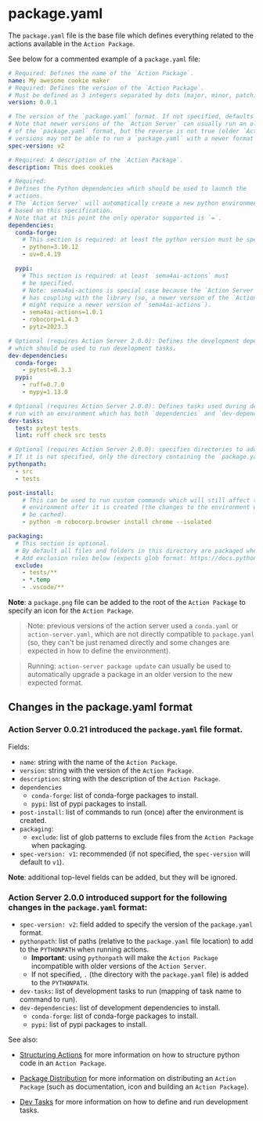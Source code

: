 # package.yaml

The `package.yaml` file is the base file which defines everything related to the
actions available in the `Action Package`.

See below for a commented example of a `package.yaml` file:

```yaml
# Required: Defines the name of the `Action Package`.
name: My awesome cookie maker
# Required: Defines the version of the `Action Package`.
# Must be defined as 3 integers separated by dots (major, minor, patch).
version: 0.0.1

# The version of the `package.yaml` format. If not specified, defaults to v1.
# Note that newer versions of the `Action Server` can usually run an older version
# of the `package.yaml` format, but the reverse is not true (older `Action Server`
# versions may not be able to run a `package.yaml` with a newer format version).
spec-version: v2

# Required: A description of the `Action Package`.
description: This does cookies

# Required:
# Defines the Python dependencies which should be used to launch the
# actions.
# The `Action Server` will automatically create a new python environment
# based on this specification.
# Note that at this point the only operator supported is `=`.
dependencies:
  conda-forge:
    # This section is required: at least the python version must be specified.
    - python=3.10.12
    - uv=0.4.19

  pypi:
    # This section is required: at least `sema4ai-actions` must
    # be specified.
    # Note: sema4ai-actions is special case because the `Action Server`
    # has coupling with the library (so, a newer version of the `Action Server`
    # might require a newer version of `sema4ai-actions`).
    - sema4ai-actions=1.0.1
    - robocorp=1.4.3
    - pytz=2023.3

# Optional (requires Action Server 2.0.0): Defines the development dependencies
# which should be used to run development tasks.
dev-dependencies:
  conda-forge:
    - pytest=8.3.3
  pypi:
    - ruff=0.7.0
    - mypy=1.13.0

# Optional (requires Action Server 2.0.0): Defines tasks used during development (they are
# run with an environment which has both `dependencies` and `dev-dependencies`).
dev-tasks:
  test: pytest tests
  lint: ruff check src tests

# Optional (requires Action Server 2.0.0): specifies directories to add to the PYTHONPATH.
# If it is not specified, only the directory containing the `package.yaml` is added to the pythonpath.
pythonpath:
  - src
  - tests

post-install:
    # This can be used to run custom commands which will still affect the
    # environment after it is created (the changes to the environment will
    # be cached).
    - python -m robocorp.browser install chrome --isolated

packaging:
  # This section is optional.
  # By default all files and folders in this directory are packaged when uploaded.
  # Add exclusion rules below (expects glob format: https://docs.python.org/3/library/glob.html)
  exclude:
    - tests/**
    - *.temp
    - .vscode/**
```

**Note**: a `package.png` file can be added to the root of the `Action Package` to specify an icon for the `Action Package`.

> Note: previous versions of the action server used a `conda.yaml` or `action-server.yaml`,
> which are not directly compatible to `package.yaml` (so, they can't be just renamed
> directly and some changes are expected in how to define the environment).

> Running: `action-server package update` can usually be used to automatically
> upgrade a package in an older version to the new expected format.

## Changes in the package.yaml format

### Action Server 0.0.21 introduced the `package.yaml` file format.

Fields:

- `name`: string with the name of the `Action Package`.
- `version`: string with the version of the `Action Package`.
- `description`: string with the description of the `Action Package`.
- `dependencies`
  - `conda-forge`: list of conda-forge packages to install.
  - `pypi`: list of pypi packages to install.
- `post-install`: list of commands to run (once) after the environment is created.
- `packaging`:
  - `exclude`: list of glob patterns to exclude files from the `Action Package` when packaging.
- `spec-version: v1`: recommended (if not specified, the `spec-version` will default to `v1`).

**Note**: additional top-level fields can be added, but they will be ignored.

### Action Server 2.0.0 introduced support for the following changes in the `package.yaml` format:

- `spec-version: v2`: field added to specify the version of the `package.yaml` format.
- `pythonpath`: list of paths (relative to the `package.yaml` file location) to add to the `PYTHONPATH` when running actions.
  - **Important**: using `pythonpath` will make the `Action Package` incompatible with older versions of the `Action Server`.
  - If not specified, `.` (the directory with the `package.yaml` file) is added to the `PYTHONPATH`.
- `dev-tasks`: list of development tasks to run (mapping of task name to command to run).
- `dev-dependencies`: list of development dependencies to install.
  - `conda-forge`: list of conda-forge packages to install.
  - `pypi`: list of pypi packages to install.

See also:

- [Structuring Actions](./09-structuring-actions.md) for more information on how to structure python code in an `Action Package`.

- [Package Distribution](./06-package-distribution.md) for more information on distributing an `Action Package` (such as documentation, icon and building an `Action Package`).

- [Dev Tasks](./14-dev-tasks.md) for more information on how to define and run development tasks.
